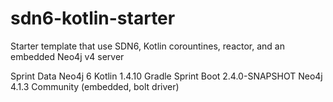 # sdn6-kotlin-starter
Starter template that use SDN6, Kotlin corountines, reactor, and an embedded Neo4j v4 server 

Sprint Data Neo4j 6
Kotlin 1.4.10
Gradle
Sprint Boot 2.4.0-SNAPSHOT
Neo4j 4.1.3 Community (embedded, bolt driver)
